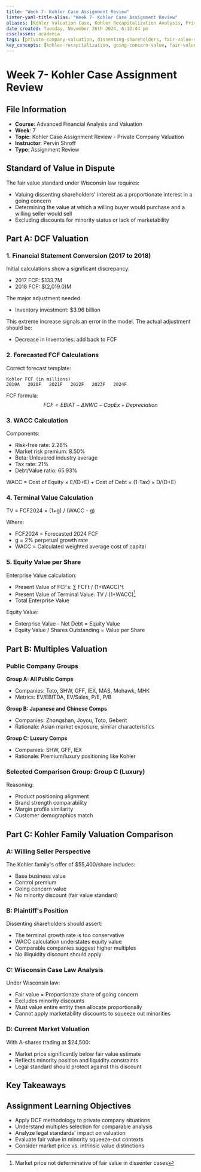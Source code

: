 ```yaml
---
title: "Week 7- Kohler Case Assignment Review"
linter-yaml-title-alias: "Week 7- Kohler Case Assignment Review"
aliases: [Kohler Valuation Case, Kohler Recapitalization Analysis, Private Company Fair Value Case]
date created: Tuesday, November 26th 2024, 6:12:44 pm
cssclasses: academia
tags: [private-company-valuation, dissenting-shareholders, fair-value-standard, kohler-case, recapitalization, dcf-valuation, multiples-analysis, majority-shareholder-squeeze-out, dual-class-shares, illiquidity-discount, control-premium, wisconsin-law, minority-oppression]
key_concepts: [kohler-recapitalization, going-concern-value, fair-value-determination, dissenter-rights, dual-class-structure, illiquidity-discount, control-premium, minority-squeeze-out, wisconsin-statute, entire-fairness-standard, dcf-methodology, comparable-company-analysis, wacc-calculation, terminal-value, equity-value-per-share]
---
```


# Week 7- Kohler Case Assignment Review

## File Information
- **Course**: Advanced Financial Analysis and Valuation
- **Week**: 7
- **Topic**: Kohler Case Assignment Review - Private Company Valuation
- **Instructor**: Pervin Shroff
- **Type**: Assignment Review

## Standard of Value in Dispute

The fair value standard under Wisconsin law requires:
- Valuing dissenting shareholders' interest as a proportionate interest in a going concern
- Determining the value at which a willing buyer would purchase and a willing seller would sell
- Excluding discounts for minority status or lack of marketability

## Part A: DCF Valuation

### 1. Financial Statement Conversion (2017 to 2018)

Initial calculations show a significant discrepancy:
- 2017 FCF: $133.7M
- 2018 FCF: $(2,019.0)M

The major adjustment needed:
- Inventory investment: $3.96 billion

This extreme increase signals an error in the model. The actual adjustment should be:
- Decrease in Inventories: add back to FCF

### 2. Forecasted FCF Calculations

Correct forecast template:

```
Kohler FCF (in millions)
2019A   2020F   2021F   2022F   2023F   2024F
```

FCF formula:
$$FCF = EBIAT - \Delta NWC - CapEx + Depreciation$$

### 3. WACC Calculation

Components:
- Risk-free rate: 2.28%
- Market risk premium: 8.50%
- Beta: Unlevered industry average
- Tax rate: 21%
- Debt/Value ratio: 65.93%

WACC = Cost of Equity × E/(D+E) + Cost of Debt × (1-Tax) × D/(D+E)

### 4. Terminal Value Calculation

TV = FCF2024 × (1+g) / (WACC - g)

Where:
- FCF2024 = Forecasted 2024 FCF
- g = 2% perpetual growth rate
- WACC = Calculated weighted average cost of capital

### 5. Equity Value per Share

Enterprise Value calculation:
- Present Value of FCFs: ∑ FCFt / (1+WACC)^t
- Present Value of Terminal Value: TV / (1+WACC)[^5]
- Total Enterprise Value

Equity Value:
- Enterprise Value - Net Debt = Equity Value
- Equity Value / Shares Outstanding = Value per Share

## Part B: Multiples Valuation

### Public Company Groups

**Group A: All Public Comps**
- Companies: Toto, SHW, GFF, IEX, MAS, Mohawk, MHK
- Metrics: EV/EBITDA, EV/Sales, P/E, P/B

**Group B: Japanese and Chinese Comps**
- Companies: Zhongshan, Joyou, Toto, Geberit
- Rationale: Asian market exposure, similar characteristics

**Group C: Luxury Comps**
- Companies: SHW, GFF, IEX
- Rationale: Premium/luxury positioning like Kohler

### Selected Comparison Group: Group C (Luxury)

Reasoning:
- Product positioning alignment
- Brand strength comparability
- Margin profile similarity
- Customer demographics match

## Part C: Kohler Family Valuation Comparison

### A: Willing Seller Perspective

The Kohler family's offer of $55,400/share includes:
- Base business value
- Control premium
- Going concern value
- No minority discount (fair value standard)

### B: Plaintiff's Position

Dissenting shareholders should assert:
- The terminal growth rate is too conservative
- WACC calculation understates equity value
- Comparable companies suggest higher multiples
- No illiquidity discount should apply

### C: Wisconsin Case Law Analysis

Under Wisconsin law:
- Fair value = Proportionate share of going concern
- Excludes minority discounts
- Must value entire entity then allocate proportionally
- Cannot apply marketability discounts to squeeze out minorities

### D: Current Market Valuation

With A-shares trading at $24,500:
- Market price significantly below fair value estimate
- Reflects minority position and liquidity constraints
- Legal standard should protect against this discount

## Key Takeaways

[^1]: Private company valuation requires careful adjustment of public market data
[^2]: Legal standards significantly impact valuation methodology
[^3]: Control premiums and minority discounts crucial in squeeze-out scenarios
[^4]: Wisconsin fair value standard protects minority shareholders
[^5]: Market price not determinative of fair value in dissenter cases

## Assignment Learning Objectives

- Apply DCF methodology to private company situations
- Understand multiples selection for comparable analysis
- Analyze legal standards' impact on valuation
- Evaluate fair value in minority squeeze-out contexts
- Consider market price vs. intrinsic value distinctions
